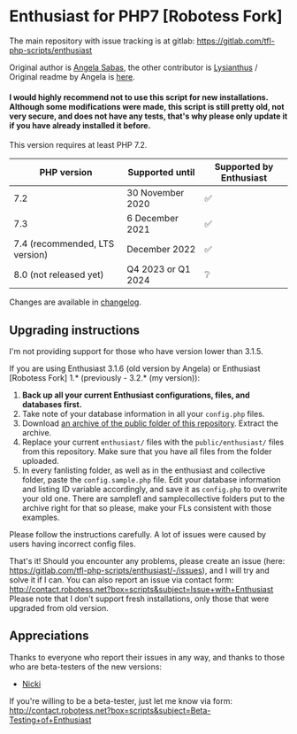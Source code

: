 # Enthusiast for PHP7 [Robotess Fork]

The main repository with issue tracking is at gitlab: https://gitlab.com/tfl-php-scripts/enthusiast

Original author is [Angela Sabas](https://github.com/angelasabas/enthusiast), the other contributor is [Lysianthus](https://github.com/Lysianthus/enthusiast) / Original readme by Angela is [here](readme.txt).

#### I would highly recommend not to use this script for new installations. Although some modifications were made, this script is still pretty old, not very secure, and does not have any tests, that's why please only update it if you have already installed it before.

This version requires at least PHP 7.2.

| PHP version | Supported until | Supported by Enthusiast |
|------------------------------------------|--------------------|-------------------------|
| 7.2 | 30 November 2020 | :white_check_mark: |
| 7.3 | 6 December 2021 | :white_check_mark: |
| 7.4 (recommended, LTS version) | December 2022 | :white_check_mark: |
| 8.0 (not released yet) | Q4 2023 or Q1 2024 | :grey_question: |

Changes are available in [changelog](CHANGELOG.md).

## Upgrading instructions

I'm not providing support for those who have version lower than 3.1.5.

If you are using Enthusiast 3.1.6 (old version by Angela) or Enthusiast [Robotess Fork] 1.* (previously - 3.2.* (my version)):

1. **Back up all your current Enthusiast configurations, files, and databases first.**
2. Take note of your database information in all your `config.php` files.
3. Download [an archive of the public folder of this repository](https://gitlab.com/tfl-php-scripts/enthusiast/-/archive/master/enthusiast-master.zip?path=public). Extract the archive.
4. Replace your current `enthusiast/` files with the `public/enthusiast/` files from this repository. Make sure that you have all files from the folder uploaded.
5. In every fanlisting folder, as well as in the enthusiast and collective folder, paste the `config.sample.php` file. Edit your database information and listing ID variable accordingly, and save it as `config.php` to overwrite your old one. There are samplefl and samplecollective folders put to the archive right for that so please, make your FLs consistent with those examples. 

Please follow the instructions carefully. A lot of issues were caused by users having incorrect config files.

That's it! Should you encounter any problems, please create an issue (here: https://gitlab.com/tfl-php-scripts/enthusiast/-/issues), and I will try and solve it if I can. You can also report an issue via contact form: http://contact.robotess.net?box=scripts&subject=Issue+with+Enthusiast Please note that I don't support fresh installations, only those that were upgraded from old version.

## Appreciations
Thanks to everyone who report their issues in any way, and thanks to those who are beta-testers of the new versions:
* [Nicki](https://fanlistings.nickifaulk.com/)
 
If you're willing to be a beta-tester, just let me know via form: http://contact.robotess.net?box=scripts&subject=Beta-Testing+of+Enthusiast